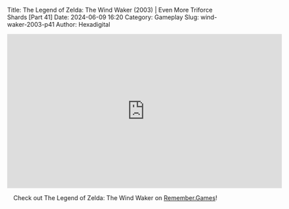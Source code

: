 Title: The Legend of Zelda: The Wind Waker (2003) | Even More Triforce Shards [Part 41]
Date: 2024-06-09 16:20
Category: Gameplay
Slug: wind-waker-2003-p41
Author: Hexadigital

<center><iframe src="https://www.youtube.com/embed/L4lMu_1aRBo?feature=oembed" allow="accelerometer; autoplay; encrypted-media; gyroscope; picture-in-picture" width="640" height="360" frameborder="0"></iframe>

Check out The Legend of Zelda: The Wind Waker on [Remember.Games](https://remember.games/game/1462/the-legend-of-zelda-the-wind-waker/)!</center>